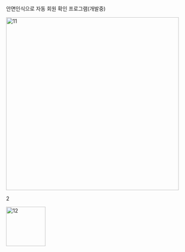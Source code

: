 안면인식으로 자동 회원 확인 프로그램(개발중)

<img width="470" alt="11" src="https://github.com/user-attachments/assets/b60064b6-44a6-42d5-ba38-ad4541bbfdb8">


















2







<img width="107" alt="12" src="https://github.com/user-attachments/assets/b1e1db4b-77db-4037-af45-5c023fc0a7f4">
